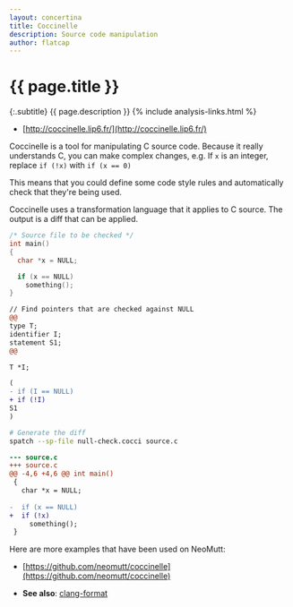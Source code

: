 ```yaml
---
layout: concertina
title: Coccinelle
description: Source code manipulation
author: flatcap
---
```


# {{ page.title }}

{:.subtitle}
{{ page.description }}
{% include analysis-links.html %}

- [http://coccinelle.lip6.fr/](http://coccinelle.lip6.fr/)

Coccinelle is a tool for manipulating C source code.  Because it really
understands C, you can make complex changes, e.g.  If `x` is an integer,
replace `if (!x)` with `if (x == 0)`

This means that you could define some code style rules and automatically check
that they're being used.

Coccinelle uses a transformation language that it applies to C source.
The output is a diff that can be applied.

```c
/* Source file to be checked */
int main()
{
  char *x = NULL;

  if (x == NULL)
    something();
}
```

```diff
// Find pointers that are checked against NULL
@@
type T;
identifier I;
statement S1;
@@

T *I;

(
- if (I == NULL)
+ if (!I)
S1
)
```

```sh
# Generate the diff
spatch --sp-file null-check.cocci source.c
```

```diff
--- source.c
+++ source.c
@@ -4,6 +4,6 @@ int main()
 {
   char *x = NULL;
 
-  if (x == NULL)
+  if (!x)
     something();
 }
```

Here are more examples that have been used on NeoMutt:

- [https://github.com/neomutt/coccinelle](https://github.com/neomutt/coccinelle)

- **See also**: [clang-format](clang-format.html)


